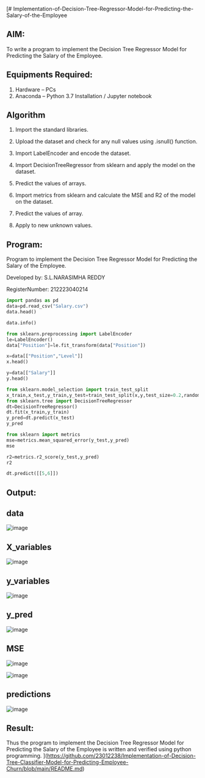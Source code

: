 [# Implementation-of-Decision-Tree-Regressor-Model-for-Predicting-the-Salary-of-the-Employee

## AIM:
To write a program to implement the Decision Tree Regressor Model for Predicting the Salary of the Employee.

## Equipments Required:
1. Hardware – PCs
2. Anaconda – Python 3.7 Installation / Jupyter notebook

## Algorithm
1. Import the standard libraries.

2. Upload the dataset and check for any null values using .isnull() function.

3. Import LabelEncoder and encode the dataset.

4. Import DecisionTreeRegressor from sklearn and apply the model on the dataset.

5. Predict the values of arrays.

6. Import metrics from sklearn and calculate the MSE and R2 of the model on the dataset.

7. Predict the values of array.

8. Apply to new unknown values.

## Program:
Program to implement the Decision Tree Regressor Model for Predicting the Salary of the Employee.

Developed by:  S.L.NARASIMHA REDDY

RegisterNumber:  212223040214
```python
import pandas as pd
data=pd.read_csv("Salary.csv")
data.head()

data.info()

from sklearn.preprocessing import LabelEncoder
le=LabelEncoder()
data["Position"]=le.fit_transform(data["Position"])

x=data[["Position","Level"]]
x.head()

y=data[["Salary"]]
y.head()

from sklearn.model_selection import train_test_split
x_train,x_test,y_train,y_test=train_test_split(x,y,test_size=0.2,random_state=2)
from sklearn.tree import DecisionTreeRegressor
dt=DecisionTreeRegressor()
dt.fit(x_train,y_train)
y_pred=dt.predict(x_test)
y_pred

from sklearn import metrics
mse=metrics.mean_squared_error(y_test,y_pred)
mse

r2=metrics.r2_score(y_test,y_pred)
r2

dt.predict([[5,6]])
```
## Output:
## data
![image](https://github.com/user-attachments/assets/297709b0-3e39-4f81-882e-6c7449842bb9)
## X_variables
![image](https://github.com/user-attachments/assets/b1419ed9-aa24-4816-bc02-2d4c9679d649)
## y_variables
![image](https://github.com/user-attachments/assets/d63e4ac0-8d44-45ca-9100-fc9a89aee0b2)
## y_pred
![image](https://github.com/user-attachments/assets/60dcc712-2d32-4621-a4a2-b76a9f312579)
## MSE
![image](https://github.com/user-attachments/assets/c1e6cca8-2fd1-4ee4-a6bc-20c70dac0bb1)

![image](https://github.com/user-attachments/assets/a84e629b-b599-40fe-a08d-1b4c571cb199)
## predictions
![image](https://github.com/user-attachments/assets/846051b4-f62f-45a8-95c3-274b75fe1016)

## Result:
Thus the program to implement the Decision Tree Regressor Model for Predicting the Salary of the Employee is written and verified using python programming.
](https://github.com/23012238/Implementation-of-Decision-Tree-Classifier-Model-for-Predicting-Employee-Churn/blob/main/README.md)
